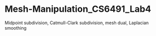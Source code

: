 # Mesh-Manipulation_CS6491_Lab4
Midpoint subdivision, Catmull-Clark subdivision, mesh dual, Laplacian smoothing
